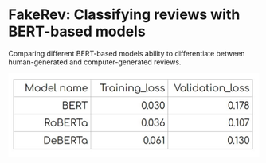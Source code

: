 # FakeRev: Classifying reviews with BERT-based models
Comparing different BERT-based models ability to differentiate between 
human-generated and computer-generated reviews.

![Loss_model.jpg](./images/Loss_models.jpg)